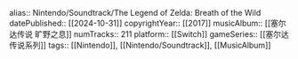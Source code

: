 alias:: Nintendo/Soundtrack/The Legend of Zelda: Breath of the Wild
datePublished:: [[2024-10-31]]
copyrightYear:: [[2017]]
musicAlbum:: [[塞尔达传说 旷野之息]]
numTracks:: 211
platform:: [[Switch]] 
gameSeries:: [[塞尔达传说系列]]
tags:: [[Nintendo]], [[Nintendo/Soundtrack]], [[MusicAlbum]]
